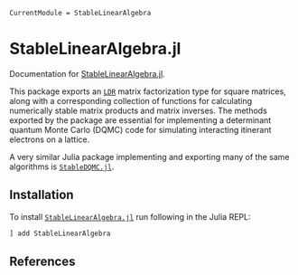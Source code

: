 ```@meta
CurrentModule = StableLinearAlgebra
```

# StableLinearAlgebra.jl

Documentation for [StableLinearAlgebra.jl](https://github.com/cohensbw/StableLinearAlgebra.jl).

This package exports an [`LDR`](@ref) matrix factorization type for square matrices, along with a corresponding collection of functions for calculating numerically stable matrix products and matrix inverses. The methods exported by the package are essential
for implementing a determinant quantum Monte Carlo (DQMC) code for simulating interacting itinerant electrons on a lattice.

A very similar Julia package implementing and exporting many of the same algorithms is [`StableDQMC.jl`](https://github.com/carstenbauer/StableDQMC.jl).

## Installation
To install [`StableLinearAlgebra.jl`](https://github.com/cohensbw/StableLinearAlgebra.jl) run following in the Julia REPL:

```julia
] add StableLinearAlgebra
```

## References

```@bibliography
```
